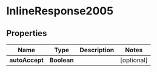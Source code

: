 

# InlineResponse2005


## Properties

Name | Type | Description | Notes
------------ | ------------- | ------------- | -------------
**autoAccept** | **Boolean** |  |  [optional]



